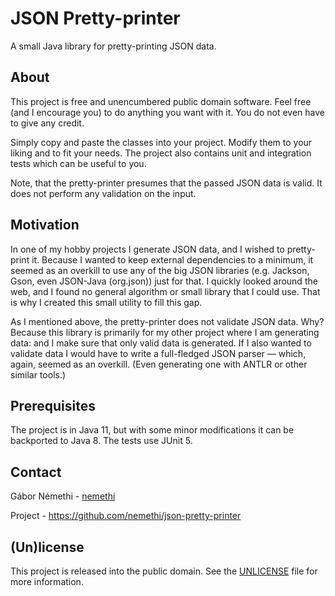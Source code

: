 # JSON Pretty-printer
A small Java library for pretty-printing JSON data. 

## About
This project is free and unencumbered public domain software.
Feel free (and I encourage you) to do anything you want with it. You do not even have to give any credit.

Simply copy and paste the classes into your project. Modify them to your liking and to fit your needs.
The project also contains unit and integration tests which can be useful to you.

Note, that the pretty-printer presumes that the passed JSON data is valid.
It does not perform any validation on the input. 

## Motivation
In one of my hobby projects I generate JSON data, and I wished to pretty-print it.
Because I wanted to keep external dependencies to a minimum, it seemed as an overkill to use any of the big
JSON libraries (e.g. Jackson, Gson, even JSON-Java (org.json)) just for that.
I quickly looked around the web, and I found no general algorithm or small library that I could use.
That is why I created this small utility to fill this gap.

As I mentioned above, the pretty-printer does not validate JSON data. Why? 
Because this library is primarily for my other project where I am generating data: 
and I make sure that only valid data is generated. If I also wanted to validate data I would have to write
a full-fledged JSON parser — which, again, seemed as an overkill. 
(Even generating one with ANTLR or other similar tools.)

## Prerequisites
The project is in Java 11, but with some minor modifications it can be backported to Java 8.
The tests use JUnit 5.

## Contact
Gábor Némethi - [nemethi](https://github.com/nemethi)

Project - https://github.com/nemethi/json-pretty-printer

## (Un)license
This project is released into the public domain. See the [UNLICENSE](UNLICENSE) file for more information.


